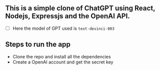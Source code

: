## This is a simple clone of ChatGPT using React, Nodejs, Expressjs and the OpenAI API.
- [ ] Here the model of GPT used is `text-devinci-003`

## Steps to run the app
- Clone the repo and install all the dependencies
- Create a OpenAI account and get the secret key

